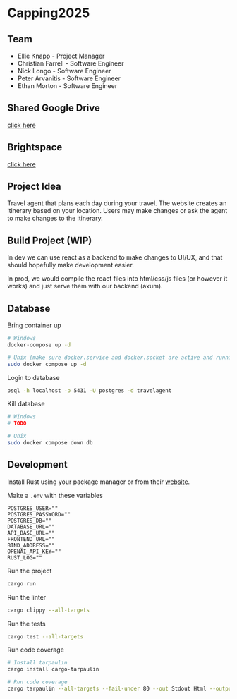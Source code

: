 # Capping2025
## Team
* Ellie Knapp - Project Manager
* Christian Farrell - Software Engineer
* Nick Longo - Software Engineer
* Peter Arvanitis - Software Engineer
* Ethan Morton - Software Engineer
## Shared Google Drive
[click here](https://drive.google.com/drive/folders/1qaL4QgcQqS9PJ1wRcjRkr2MEaM80OV9i)
## Brightspace
[click here](https://brightspace.marist.edu/d2l/home/57958)
## Project Idea
Travel agent that plans each day during your travel. The website creates an itinerary based on your location. Users may make changes or ask the agent to make changes to the itinerary.
## Build Project (WIP)
In dev we can use react as a backend to make changes to UI/UX, and that should hopefully make development easier.

In prod, we would compile the react files into html/css/js files (or however it works) and just serve them with our backend (axum).

## Database
Bring container up
```sh
# Windows
docker-compose up -d

# Unix (make sure docker.service and docker.socket are active and running)
sudo docker compose up -d
```
Login to database
```sh
psql -h localhost -p 5431 -U postgres -d travelagent
```
Kill database
```sh
# Windows
# TODO

# Unix
sudo docker compose down db
```
## Development
Install Rust using your package manager or from their [website](https://rust-lang.org/tools/install/).

Make a `.env` with these variables
```
POSTGRES_USER=""
POSTGRES_PASSWORD=""
POSTGRES_DB=""
DATABASE_URL=""
API_BASE_URL=""
FRONTEND_URL=""
BIND_ADDRESS=""
OPENAI_API_KEY=""
RUST_LOG=""
```
Run the project
```sh
cargo run
```
Run the linter
```sh
cargo clippy --all-targets
```
Run the tests
```sh
cargo test --all-targets
```
Run code coverage
```sh
# Install tarpaulin
cargo install cargo-tarpaulin

# Run code coverage
cargo tarpaulin --all-targets --fail-under 80 --out Stdout Html --output-dir ./tmp
```